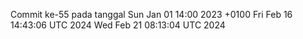 Commit ke-55 pada tanggal Sun Jan 01 14:00 2023 +0100
Fri Feb 16 14:43:06 UTC 2024
Wed Feb 21 08:13:04 UTC 2024
